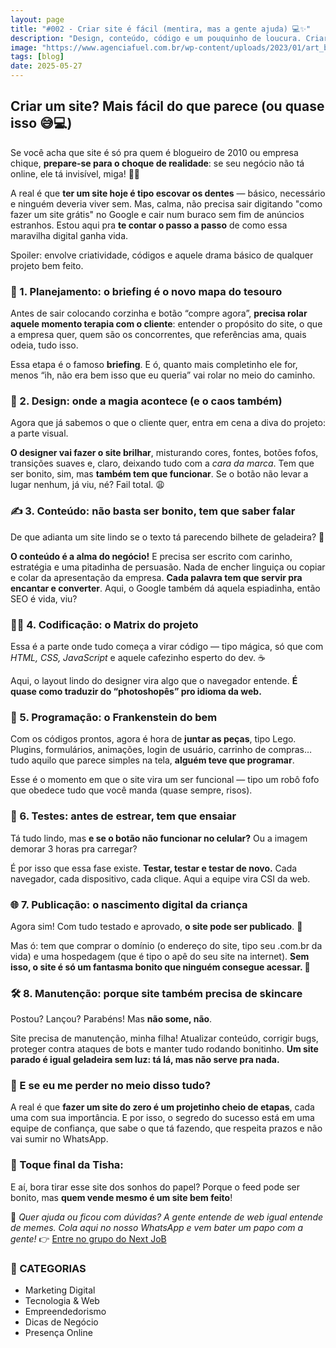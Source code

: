 ```yaml
---
layout: page
title: "#002 - Criar site é fácil (mentira, mas a gente ajuda) 💻✨"
description: "Design, conteúdo, código e um pouquinho de loucura. Criar site é isso aí!"
image: "https://www.agenciafuel.com.br/wp-content/uploads/2023/01/art_blog-fuel_artigo4-branding_19-01.jpg"
tags: [blog]
date: 2025-05-27
---
```

## **Criar um site? Mais fácil do que parece (ou quase isso 😅💻)**

Se você acha que site é só pra quem é blogueiro de 2010 ou empresa chique, **prepare-se para o choque de realidade**: se seu negócio não tá online, ele tá invisível, miga! 🕵️‍♀️

A real é que **ter um site hoje é tipo escovar os dentes** — básico, necessário e ninguém deveria viver sem. Mas, calma, não precisa sair digitando "como fazer um site grátis" no Google e cair num buraco sem fim de anúncios estranhos. Estou aqui pra **te contar o passo a passo** de como essa maravilha digital ganha vida.

Spoiler: envolve criatividade, códigos e aquele drama básico de qualquer projeto bem feito.



### 🧠 1. **Planejamento: o briefing é o novo mapa do tesouro**

Antes de sair colocando corzinha e botão “compre agora”, **precisa rolar aquele momento terapia com o cliente**: entender o propósito do site, o que a empresa quer, quem são os concorrentes, que referências ama, quais odeia, tudo isso.

Essa etapa é o famoso **briefing**. E ó, quanto mais completinho ele for, menos “ih, não era bem isso que eu queria” vai rolar no meio do caminho.



### 🎨 2. **Design: onde a magia acontece (e o caos também)**

Agora que já sabemos o que o cliente quer, entra em cena a diva do projeto: a parte visual.

**O designer vai fazer o site brilhar**, misturando cores, fontes, botões fofos, transições suaves e, claro, deixando tudo com a *cara da marca*. Tem que ser bonito, sim, mas **também tem que funcionar**. Se o botão não levar a lugar nenhum, já viu, né? Fail total. 😩



### ✍️ 3. **Conteúdo: não basta ser bonito, tem que saber falar**

De que adianta um site lindo se o texto tá parecendo bilhete de geladeira? 🧊

**O conteúdo é a alma do negócio!** E precisa ser escrito com carinho, estratégia e uma pitadinha de persuasão. Nada de encher linguiça ou copiar e colar da apresentação da empresa. **Cada palavra tem que servir pra encantar e converter**. Aqui, o Google também dá aquela espiadinha, então SEO é vida, viu?



### 🧑‍💻 4. **Codificação: o Matrix do projeto**

Essa é a parte onde tudo começa a virar código — tipo mágica, só que com *HTML, CSS, JavaScript* e aquele cafezinho esperto do dev. ☕

Aqui, o layout lindo do designer vira algo que o navegador entende. **É quase como traduzir do “photoshopês” pro idioma da web.**



### 🧩 5. **Programação: o Frankenstein do bem**

Com os códigos prontos, agora é hora de **juntar as peças**, tipo Lego. Plugins, formulários, animações, login de usuário, carrinho de compras… tudo aquilo que parece simples na tela, **alguém teve que programar**.

Esse é o momento em que o site vira um ser funcional — tipo um robô fofo que obedece tudo que você manda (quase sempre, risos).



### 🧪 6. **Testes: antes de estrear, tem que ensaiar**

Tá tudo lindo, mas **e se o botão não funcionar no celular?** Ou a imagem demorar 3 horas pra carregar?

É por isso que essa fase existe. **Testar, testar e testar de novo.** Cada navegador, cada dispositivo, cada clique. Aqui a equipe vira CSI da web.



### 🌐 7. **Publicação: o nascimento digital da criança**

Agora sim! Com tudo testado e aprovado, **o site pode ser publicado**. 🎉

Mas ó: tem que comprar o domínio (o endereço do site, tipo seu .com.br da vida) e uma hospedagem (que é tipo o apê do seu site na internet). **Sem isso, o site é só um fantasma bonito que ninguém consegue acessar. 👻**



### 🛠️ 8. **Manutenção: porque site também precisa de skincare**

Postou? Lançou? Parabéns! Mas **não some, não**.

Site precisa de manutenção, minha filha! Atualizar conteúdo, corrigir bugs, proteger contra ataques de bots e manter tudo rodando bonitinho. **Um site parado é igual geladeira sem luz: tá lá, mas não serve pra nada.**



### 💬 E se eu me perder no meio disso tudo?

A real é que **fazer um site do zero é um projetinho cheio de etapas**, cada uma com sua importância. E por isso, o segredo do sucesso está em uma equipe de confiança, que sabe o que tá fazendo, que respeita prazos e não vai sumir no WhatsApp.



### 📣 Toque final da Tisha:

E aí, bora tirar esse site dos sonhos do papel? Porque o feed pode ser bonito, mas **quem vende mesmo é um site bem feito**!

🌟 *Quer ajuda ou ficou com dúvidas? A gente entende de web igual entende de memes. Cola aqui no nosso WhatsApp e vem bater um papo com a gente!*
👉 [Entre no grupo do Next JoB](./nextjob-no-whatsapp.html)


### 📂 CATEGORIAS

* Marketing Digital
* Tecnologia & Web
* Empreendedorismo
* Dicas de Negócio
* Presença Online
